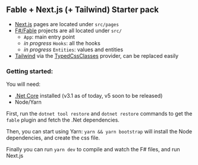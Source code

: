 ## Fable + Next.js (+ Tailwind) Starter pack

- [Next.js](https://nextjs.org/) pages are located under `src/pages`
- [F#/Fable](https://fable.io/) projects are all located under `src/`
  - `App`: main entry point
  - _in progress_ `Hooks`: all the hooks
  - _in progress_ `Entities`: values and entities
- [Tailwind](tailwindcss.com/) via the [TypedCssClasses](https://github.com/zanaptak/TypedCssClasses) provider, can be replaced easily

### Getting started:

You will need:

- [.Net Core](https://dotnet.microsoft.com/download) installed (v3.1 as of today, v5 soon to be released)
- Node/Yarn

First, run the `dotnet tool restore` and `dotnet restore` commands to get the `fable` plugin and fetch the .Net dependencies.

Then, you can start using Yarn: `yarn && yarn bootstrap` will install the Node dependencies, and create the css file.

Finally you can run `yarn dev` to compile and watch the F# files, and run Next.js
